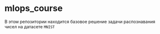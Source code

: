 # mlops_course

В этом репозитории находится базовое решение задачи распознавания чисел на датасете `MNIST`

